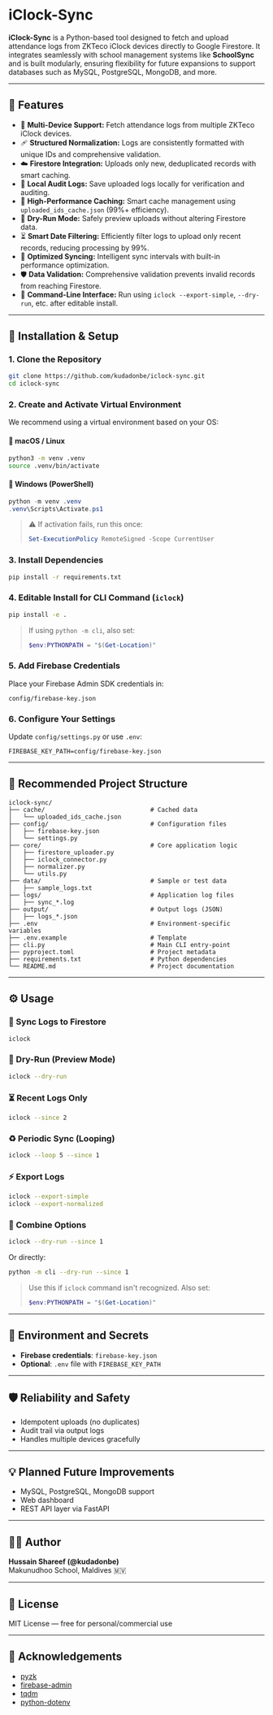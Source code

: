 # iClock-Sync

**iClock-Sync** is a Python-based tool designed to fetch and upload attendance logs from ZKTeco iClock devices directly to Google Firestore. It integrates seamlessly with school management systems like **SchoolSync** and is built modularly, ensuring flexibility for future expansions to support databases such as MySQL, PostgreSQL, MongoDB, and more.

---

## 🚀 Features

- 🔄 **Multi-Device Support:** Fetch attendance logs from multiple ZKTeco iClock devices.
- 🩹 **Structured Normalization:** Logs are consistently formatted with unique IDs and comprehensive validation.
- ☁️ **Firestore Integration:** Uploads only new, deduplicated records with smart caching.
- 💾 **Local Audit Logs:** Save uploaded logs locally for verification and auditing.
- 🧠 **High-Performance Caching:** Smart cache management using `uploaded_ids_cache.json` (99%+ efficiency).
- 🧪 **Dry-Run Mode:** Safely preview uploads without altering Firestore data.
- ⏳ **Smart Date Filtering:** Efficiently filter logs to upload only recent records, reducing processing by 99%.
- 🔁 **Optimized Syncing:** Intelligent sync intervals with built-in performance optimization.
- 🛡️ **Data Validation:** Comprehensive validation prevents invalid records from reaching Firestore.
- 🔧 **Command-Line Interface:** Run using `iclock --export-simple`, `--dry-run`, etc. after editable install.

---

## 🧰 Installation & Setup

### 1. Clone the Repository
```bash
git clone https://github.com/kudadonbe/iclock-sync.git
cd iclock-sync
```

### 2. Create and Activate Virtual Environment
We recommend using a virtual environment based on your OS:

#### 🔹 macOS / Linux
```bash
python3 -m venv .venv
source .venv/bin/activate
```

#### 🔹 Windows (PowerShell)
```powershell
python -m venv .venv
.venv\Scripts\Activate.ps1
```
> ⚠️ If activation fails, run this once:
> ```powershell
> Set-ExecutionPolicy RemoteSigned -Scope CurrentUser
> ```

### 3. Install Dependencies
```bash
pip install -r requirements.txt
```

### 4. Editable Install for CLI Command (`iclock`)
```bash
pip install -e .
```
> If using `python -m cli`, also set:
> ```powershell
> $env:PYTHONPATH = "$(Get-Location)"
> ```

### 5. Add Firebase Credentials
Place your Firebase Admin SDK credentials in:
```
config/firebase-key.json
```

### 6. Configure Your Settings
Update `config/settings.py` or use `.env`:
```env
FIREBASE_KEY_PATH=config/firebase-key.json
```

---

## 📁 Recommended Project Structure

```
iclock-sync/
├── cache/                             # Cached data
│   └── uploaded_ids_cache.json
├── config/                            # Configuration files
│   ├── firebase-key.json
│   └── settings.py
├── core/                              # Core application logic
│   ├── firestore_uploader.py
│   ├── iclock_connector.py
│   ├── normalizer.py
│   └── utils.py
├── data/                              # Sample or test data
│   ├── sample_logs.txt
├── logs/                              # Application log files
│   ├── sync_*.log
├── output/                            # Output logs (JSON)
│   ├── logs_*.json
├── .env                               # Environment-specific variables
├── .env.example                       # Template
├── cli.py                             # Main CLI entry-point
├── pyproject.toml                     # Project metadata
├── requirements.txt                   # Python dependencies
└── README.md                          # Project documentation
```

---

## ⚙️ Usage

### 🚀 Sync Logs to Firestore
```bash
iclock
```

### 🧪 Dry-Run (Preview Mode)
```bash
iclock --dry-run
```

### ⏳ Recent Logs Only
```bash
iclock --since 2
```

### ♻️ Periodic Sync (Looping)
```bash
iclock --loop 5 --since 1
```

### ⚡ Export Logs
```bash
iclock --export-simple
iclock --export-normalized
```

### 🚀 Combine Options
```bash
iclock --dry-run --since 1
```

Or directly:
```bash
python -m cli --dry-run --since 1
```
> Use this if `iclock` command isn't recognized. Also set:
> ```powershell
> $env:PYTHONPATH = "$(Get-Location)"
> ```

---

## 🔐 Environment and Secrets

- **Firebase credentials**: `firebase-key.json`
- **Optional**: `.env` file with `FIREBASE_KEY_PATH`

---

## 🛡️ Reliability and Safety

- Idempotent uploads (no duplicates)
- Audit trail via output logs
- Handles multiple devices gracefully

---

## 💡 Planned Future Improvements

- MySQL, PostgreSQL, MongoDB support
- Web dashboard
- REST API layer via FastAPI

---

## 🧑‍💻 Author

**Hussain Shareef (@kudadonbe)**\
Makunudhoo School, Maldives 🇲🇻

---

## 📄 License

MIT License — free for personal/commercial use

---

## 🙏 Acknowledgements

- [pyzk](https://github.com/fananimi/pyzk)
- [firebase-admin](https://pypi.org/project/firebase-admin/)
- [tqdm](https://pypi.org/project/tqdm/)
- [python-dotenv](https://pypi.org/project/python-dotenv/)

